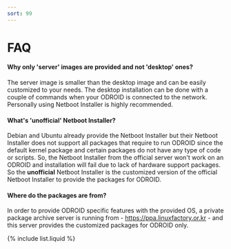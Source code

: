 ```yaml
---
sort: 99
---
```


# FAQ

#### Why only 'server' images are provided and not 'desktop' ones?
The server image is smaller than the desktop image and can be easily customized to your needs. The desktop installation can be done with a couple of commands when your ODROID is connected to the network. Personally using Netboot Installer is highly recommended.

#### What's 'unofficial' Netboot Installer?
Debian and Ubuntu already provide the Netboot Installer but their Netboot Installer does not support all packages that require to run ODROID since the default kernel package and certain packages do not have any type of code or scripts. So, the Netboot Installer from the official server won't work on an ODROID and installation will fail due to lack of hardware support packages. So the **unofficial** Netboot Installer is the customized version of the official Netboot Installer to provide the packages for ODROID.

#### Where do the packages are from?
In order to provide ODROID specific features with the provided OS, a private package archive server is running from - https://ppa.linuxfactory.or.kr - and this server provides the customized packages for ODROID only.

{% include list.liquid %}
